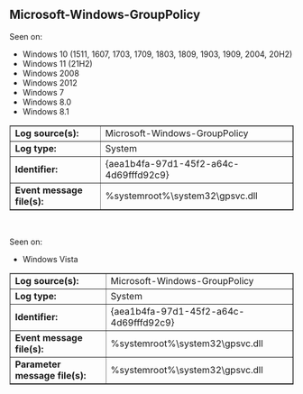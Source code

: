 ## Microsoft-Windows-GroupPolicy

Seen on:
* Windows 10 (1511, 1607, 1703, 1709, 1803, 1809, 1903, 1909, 2004, 20H2)
* Windows 11 (21H2)
* Windows 2008
* Windows 2012
* Windows 7
* Windows 8.0
* Windows 8.1

<table border="1" class="docutils">
  <tbody>
    <tr>
      <td><b>Log source(s):</b></td>
      <td>Microsoft-Windows-GroupPolicy</td>
    </tr>
    <tr>
      <td><b>Log type:</b></td>
      <td>System</td>
    </tr>
    <tr>
      <td><b>Identifier:</b></td>
      <td>{aea1b4fa-97d1-45f2-a64c-4d69fffd92c9}</td>
    </tr>
    <tr>
      <td><b>Event message file(s):</b></td>
      <td>%systemroot%\system32\gpsvc.dll</td>
    </tr>
  </tbody>
</table>

&nbsp;

Seen on:
* Windows Vista

<table border="1" class="docutils">
  <tbody>
    <tr>
      <td><b>Log source(s):</b></td>
      <td>Microsoft-Windows-GroupPolicy</td>
    </tr>
    <tr>
      <td><b>Log type:</b></td>
      <td>System</td>
    </tr>
    <tr>
      <td><b>Identifier:</b></td>
      <td>{aea1b4fa-97d1-45f2-a64c-4d69fffd92c9}</td>
    </tr>
    <tr>
      <td><b>Event message file(s):</b></td>
      <td>%systemroot%\system32\gpsvc.dll</td>
    </tr>
    <tr>
      <td><b>Parameter message file(s):</b></td>
      <td>%systemroot%\system32\gpsvc.dll</td>
    </tr>
  </tbody>
</table>

&nbsp;

